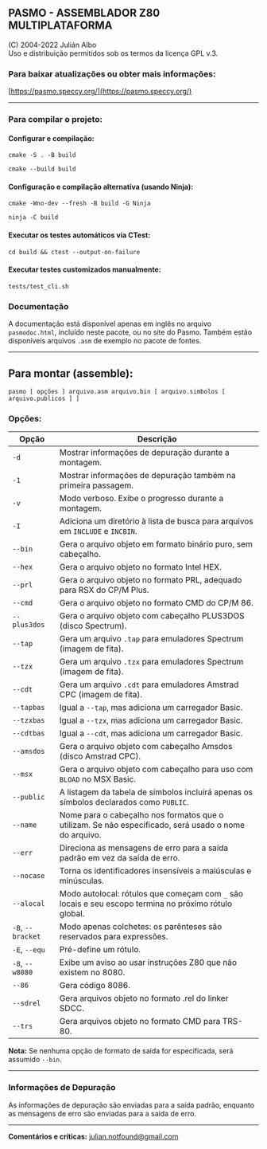 ## PASMO - ASSEMBLADOR Z80 MULTIPLATAFORMA

(C) 2004-2022 Julián Albo  
Uso e distribuição permitidos sob os termos da licença GPL v.3.

### Para baixar atualizações ou obter mais informações:

[https://pasmo.speccy.org/](https://pasmo.speccy.org/)

- - -

### Para compilar o projeto:

#### Configurar e compilação:
    
`cmake -S . -B build`
    
`cmake --build build`

#### Configuração e compilação alternativa (usando Ninja):
`cmake -Wno-dev --fresh -B build -G Ninja`

`ninja -C build`
    
#### Executar os testes automáticos via CTest:
    
`cd build && ctest --output-on-failure`
    
#### Executar testes customizados manualmente:
    
`tests/test_cli.sh`
    

### Documentação

A documentação está disponível apenas em inglês no arquivo `pasmodoc.html`, incluído neste pacote, ou no site do Pasmo. Também estão disponíveis arquivos `.asm` de exemplo no pacote de fontes.

- - -

## Para montar (assemble):

`pasmo [ opções ] arquivo.asm arquivo.bin [ arquivo.simbolos [ arquivo.publicos ] ]`

### Opções:

| **Opção** | **Descrição** |
| --- | --- |
| `-d` | Mostrar informações de depuração durante a montagem. |
| `-1` | Mostrar informações de depuração também na primeira passagem. |
| `-v` | Modo verboso. Exibe o progresso durante a montagem. |
| `-I` | Adiciona um diretório à lista de busca para arquivos em `INCLUDE` e `INCBIN`. |
| `--bin` | Gera o arquivo objeto em formato binário puro, sem cabeçalho. |
| `--hex` | Gera o arquivo objeto no formato Intel HEX. |
| `--prl` | Gera o arquivo objeto no formato PRL, adequado para RSX do CP/M Plus. |
| `--cmd` | Gera o arquivo objeto no formato CMD do CP/M 86. |
| `--plus3dos` | Gera o arquivo objeto com cabeçalho PLUS3DOS (disco Spectrum). |
| `--tap` | Gera um arquivo `.tap` para emuladores Spectrum (imagem de fita). |
| `--tzx` | Gera um arquivo `.tzx` para emuladores Spectrum (imagem de fita). |
| `--cdt` | Gera um arquivo `.cdt` para emuladores Amstrad CPC (imagem de fita). |
| `--tapbas` | Igual a `--tap`, mas adiciona um carregador Basic. |
| `--tzxbas` | Igual a `--tzx`, mas adiciona um carregador Basic. |
| `--cdtbas` | Igual a `--cdt`, mas adiciona um carregador Basic. |
| `--amsdos` | Gera o arquivo objeto com cabeçalho Amsdos (disco Amstrad CPC). |
| `--msx` | Gera o arquivo objeto com cabeçalho para uso com `BLOAD` no MSX Basic. |
| `--public` | A listagem da tabela de símbolos incluirá apenas os símbolos declarados como `PUBLIC`. |
| `--name` | Nome para o cabeçalho nos formatos que o utilizam. Se não especificado, será usado o nome do arquivo. |
| `--err` | Direciona as mensagens de erro para a saída padrão em vez da saída de erro. |
| `--nocase` | Torna os identificadores insensíveis a maiúsculas e minúsculas. |
| `--alocal` | Modo autolocal: rótulos que começam com `_` são locais e seu escopo termina no próximo rótulo global. |
| `-B`, `--bracket` | Modo apenas colchetes: os parênteses são reservados para expressões. |
| `-E`, `--equ` | Pré-define um rótulo. |
| `-8`, `--w8080` | Exibe um aviso ao usar instruções Z80 que não existem no 8080. |
| `--86` | Gera código 8086. |
| `--sdrel` | Gera arquivos objeto no formato .rel do linker SDCC. |
| `--trs` | Gera arquivos objeto no formato CMD para TRS-80. |

**Nota:** Se nenhuma opção de formato de saída for especificada, será assumido `--bin`.

- - -

### Informações de Depuração

As informações de depuração são enviadas para a saída padrão, enquanto as mensagens de erro são enviadas para a saída de erro.

- - -

**Comentários e críticas:** julian.notfound@gmail.com